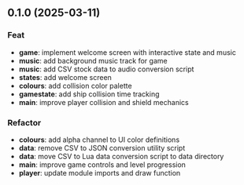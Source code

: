 ## 0.1.0 (2025-03-11)

### Feat

- **game**: implement welcome screen with interactive state and music
- **music**: add background music track for game
- **music**: add CSV stock data to audio conversion script
- **states**: add welcome screen
- **colours**: add collision color palette
- **gamestate**: add ship collision time tracking
- **main**: improve player collision and shield mechanics

### Refactor

- **colours**: add alpha channel to UI color definitions
- **data**: remove CSV to JSON conversion utility script
- **data**: move CSV to Lua data conversion script to data directory
- **main**: improve game controls and level progression
- **player**: update module imports and draw function
